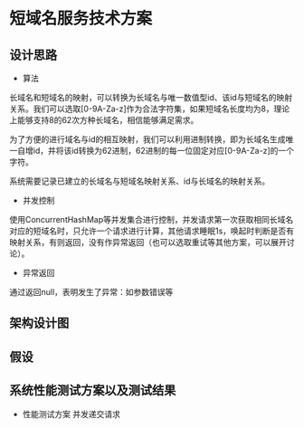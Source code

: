 # 短域名服务技术方案

## 设计思路

* 算法

长域名和短域名的映射，可以转换为长域名与唯一数值型id、该id与短域名的映射关系。我们可以选取[0-9A-Za-z]作为合法字符集，如果短域名长度均为8，理论上能够支持8的62次方种长域名，相信能够满足需求。

为了方便的进行域名与id的相互映射，我们可以利用进制转换，即为长域名生成唯一自增id，并将该id转换为62进制，62进制的每一位固定对应[0-9A-Za-z]的一个字符。

系统需要记录已建立的长域名与短域名映射关系、id与长域名的映射关系。


* 并发控制

使用ConcurrentHashMap等并发集合进行控制，并发请求第一次获取相同长域名对应的短域名时，只允许一个请求进行计算，其他请求睡眠1s，唤起时判断是否有映射关系，有则返回，没有作异常返回（也可以选取重试等其他方案，可以展开讨论）。

* 异常返回

通过返回null，表明发生了异常：如参数错误等


## 架构设计图

## 假设

## 系统性能测试方案以及测试结果
* 性能测试方案
并发递交请求

